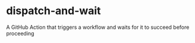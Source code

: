 # dispatch-and-wait
A GitHub Action that triggers a workflow and waits for it to succeed before proceeding
